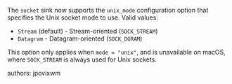 The `socket` sink now supports the `unix_mode` configuration option that specifies the Unix socket mode to use. Valid values:

- `Stream` (default) - Stream-oriented (`SOCK_STREAM`)
- `Datagram` - Datagram-oriented (`SOCK_DGRAM`)

This option only applies when `mode = "unix"`, and is unavailable on macOS, where `SOCK_STREAM` is always used for Unix sockets.

authors: jpovixwm
